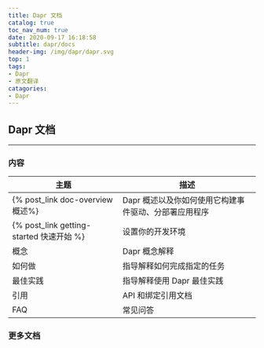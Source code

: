 ```yaml
---
title: Dapr 文档
catalog: true
toc_nav_num: true
date: 2020-09-17 16:18:58
subtitle: dapr/docs
header-img: /img/dapr/dapr.svg
top: 1
tags: 
- Dapr
- 原文翻译
catagories:
- Dapr
---
```


## Dapr 文档

---

### 内容

主题|描述
--|--
{% post_link doc-overview 概述%}|Dapr 概述以及你如何使用它构建事件驱动、分部署应用程序
{% post_link getting-started 快速开始 %}|设置你的开发环境
概念|Dapr 概念解释
如何做|指导解释如何完成指定的任务
最佳实践|指导解释使用 Dapr 最佳实践
引用|API 和绑定引用文档
FAQ|常见问答

### 更多文档
